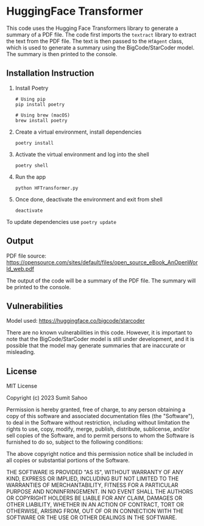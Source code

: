 # HuggingFace Transformer

This code uses the Hugging Face Transformers library to generate a summary of a PDF file. The code first imports the `textract` library to extract the text from the PDF file. The text is then passed to the `HfAgent` class, which is used to generate a summary using the BigCode/StarCoder model. The summary is then printed to the console.

## Installation Instruction

1. Install Poetry
    ```
    # Using pip
    pip install poetry
    
    # Using brew (macOS)
    brew install poetry
    ```
2. Create a virtual environment, install dependencies
    ```
    poetry install
    ```
4. Activate the virtual environment and log into the shell
    ```
    poetry shell
    ```
5. Run the app
    ```
    python HFTransformer.py
    ```
6. Once done, deactivate the environment and exit from shell
    ```
    deactivate
    ```
To update dependencies use `poetry update`

## Output

PDF file source: https://opensource.com/sites/default/files/open_source_eBook_AnOpenWorld_web.pdf

The output of the code will be a summary of the PDF file. The summary will be printed to the console.


## Vulnerabilities

Model used: https://huggingface.co/bigcode/starcoder

There are no known vulnerabilities in this code. However, it is important to note that the BigCode/StarCoder model is still under development, and it is possible that the model may generate summaries that are inaccurate or misleading.

## License

MIT License

Copyright (c) 2023 Sumit Sahoo

Permission is hereby granted, free of charge, to any person obtaining a copy
of this software and associated documentation files (the "Software"), to deal
in the Software without restriction, including without limitation the rights
to use, copy, modify, merge, publish, distribute, sublicense, and/or sell
copies of the Software, and to permit persons to whom the Software is
furnished to do so, subject to the following conditions:

The above copyright notice and this permission notice shall be included in
all copies or substantial portions of the Software.

THE SOFTWARE IS PROVIDED "AS IS", WITHOUT WARRANTY OF ANY KIND, EXPRESS OR
IMPLIED, INCLUDING BUT NOT LIMITED TO THE WARRANTIES OF MERCHANTABILITY,
FITNESS FOR A PARTICULAR PURPOSE AND NONINFRINGEMENT. IN NO EVENT SHALL THE
AUTHORS OR COPYRIGHT HOLDERS BE LIABLE FOR ANY CLAIM, DAMAGES OR OTHER
LIABILITY, WHETHER IN AN ACTION OF CONTRACT, TORT OR OTHERWISE, ARISING FROM,
OUT OF OR IN CONNECTION WITH THE SOFTWARE OR THE USE OR OTHER DEALINGS IN
THE SOFTWARE.


